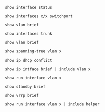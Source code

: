 `show interface status`

`show interfaces x/x switchport`

`show vlan brief`

`show interfaces trunk`

`show vlan brief`

`show spanning-tree vlan x`

`show ip dhcp conflict`

`show ip intface brief | include vlan x`

`show run interface vlan x`

`show standby brief`

`show vrrp brief`

`show run interface vlan x | include helper`
